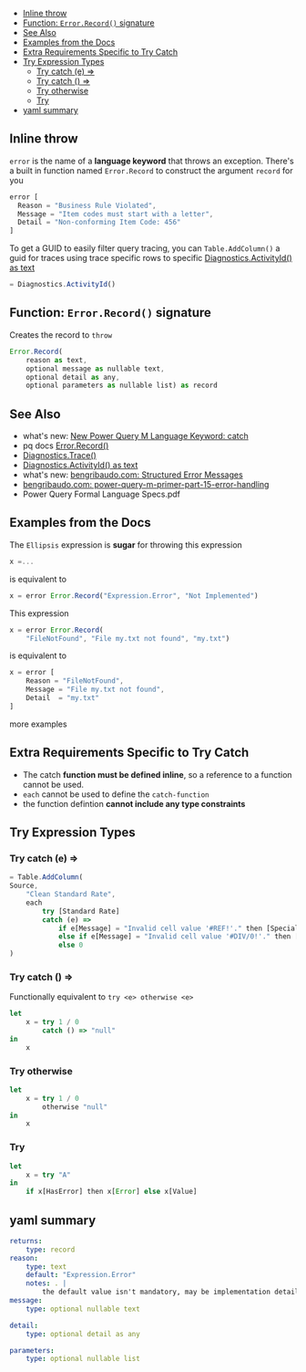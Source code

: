 - [Inline throw](#inline-throw)
- [Function: `Error.Record()` signature](#function-errorrecord-signature)
- [See Also](#see-also)
- [Examples from the Docs](#examples-from-the-docs)
- [Extra Requirements Specific to Try Catch](#extra-requirements-specific-to-try-catch)
- [Try Expression Types](#try-expression-types)
  - [Try <Expression> catch (e) => <Expression>](#try-expression-catch-e--expression)
  - [Try <Expression> catch () => <Expression>](#try-expression-catch---expression)
  - [Try <Expression> otherwise <Expression>](#try-expression-otherwise-expression)
  - [Try <Expression>](#try-expression)
- [yaml summary](#yaml-summary)

## Inline throw

`error` is the name of a **language keyword** that throws an exception. There's a built in function named `Error.Record` to construct  the argument `record` for you
```js
error [
  Reason = "Business Rule Violated", 
  Message = "Item codes must start with a letter", 
  Detail = "Non-conforming Item Code: 456"
]
```

To get a GUID to easily filter query tracing, you can `Table.AddColumn()` a guid for traces using trace specific rows to specific [Diagnostics.ActivityId\(\) as text](https://docs.microsoft.com/en-us/powerquery-m/diagnostics-activityid)
```js
= Diagnostics.ActivityId()
```


## Function: `Error.Record()` signature

Creates the record to `throw`

```js
Error.Record(
    reason as text,
    optional message as nullable text,
    optional detail as any,
    optional parameters as nullable list) as record
```
## See Also 

  - what's new: [New Power Query M Language Keyword: catch](https://powerquery.microsoft.com/en-us/blog/new-power-query-m-language-keyword-catch/)
  - pq docs [Error.Record\(\)](https://docs.microsoft.com/en-us/powerquery-m/error-record)
  - [Diagnostics.Trace\(\)](https://docs.microsoft.com/en-us/powerquery-m/diagnostics-trace)
  - [Diagnostics.ActivityId\(\) as text](https://docs.microsoft.com/en-us/powerquery-m/diagnostics-activityid)
  - what's new: [bengribaudo.com: Structured Error Messages](https://bengribaudo.com/blog/2022/05/24/6753/new-m-feature-structured-error-messages)
  - [bengribaudo.com: power-query-m-primer-part-15-error-handling](https://bengribaudo.com/blog/2020/01/15/4883/power-query-m-primer-part-15-error-handling)
  - Power Query Formal Language Specs.pdf


## Examples from the Docs

The `Ellipsis` expression is **sugar** for throwing this expression
```js
x =...
```
is equivalent to 
```js
x = error Error.Record("Expression.Error", "Not Implemented")
```
This expression
```js
x = error Error.Record(
    "FileNotFound", "File my.txt not found", "my.txt")
```
is equivalent to
```js
x = error [
    Reason = "FileNotFound",
    Message = "File my.txt not found",
    Detail  = "my.txt"
]
```
more examples

## Extra Requirements Specific to Try Catch

- The catch **function must be defined inline**, so a reference to a function cannot be used.
- `each` cannot be used to define the `catch-function`
- the function defintion **cannot include any type constraints**

## Try Expression Types

### Try <Expression> catch (e) => <Expression>

```js
= Table.AddColumn(
Source, 
    "Clean Standard Rate",
    each 
        try [Standard Rate]
        catch (e) =>
            if e[Message] = "Invalid cell value '#REF!'." then [Special Rate] * 2
            else if e[Message] = "Invalid cell value '#DIV/0!'." then [Special Rate] / 3
            else 0
)
```


### Try <Expression> catch () => <Expression>

Functionally equivalent to `try <e> otherwise <e>`

```js
let
    x = try 1 / 0
        catch () => "null"
in 
    x
```

### Try <Expression> otherwise <Expression>
```js
let
    x = try 1 / 0 
        otherwise "null"
in 
    x
```
### Try <Expression>

```js
let
    x = try "A"
in
    if x[HasError] then x[Error] else x[Value]
```

## yaml summary
```yml
returns:
    type: record
reason: 
    type: text
    default: "Expression.Error"
    notes: . | 
        the default value isn't mandatory, may be implementation details and change
message:
    type: optional nullable text

detail:
    type: optional detail as any

parameters:
    type: optional nullable list
```


